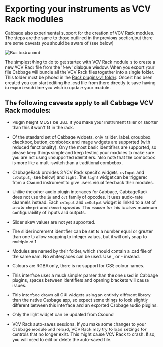 # Exporting your instruments as VCV Rack modules


Cabbage also experimental support for the creation of VCV Rack modules. The steps are the same to those outlined in the previous section,but there are some caveats you should be aware of (see below). 

![Run instrument](images/vcvRackExample.gif) 

The simplest thing to do to get started with VCV Rack module is to create a new VCV Rack file from the 'New' dialogue window. When you export your file Cabbage will bundle all the VCV Rack files together into a single folder. This folder must be placed in the [Rack plugins-v1 folder](https://vcvrack.com/manual/FAQ.html#where-is-the-rack-user-folder). Once it has been created you can start editing the .csd file from there directly to save having to export each time you wish to update your module. 

## The following caveats apply to all Cabbage VCV Rack modules:

* Plugin height MUST be 380. If you make your instrument taller or shorter than this it won't fit in the rack.

* Of the standard set of Cabbage widgets, only rslider, label, groupbox, checkbox, button, combobox and image widgets are supported (with reduced functionality). Only the most basic identifiers are supported, so please keep things simple and keep testing your modules to make sure you are not using unsupported identifiers. Also note that the combobox is more like a multi-switch than a traditional combobox.  

* CabbageRack provides 3 VCV Rack specific widgets, `cvInput` and `cvOutput`, (see below) and `light`. The `light` widget can be triggered from a Csound instrument to give users visual feedback their modules.

* Unlike the other audio plugin interfaces for Cabbage, CabbageRack does not use the `in` and `out` family of opcodes. It uses audio-rate channels instead. Each `cvInput` and `cvOutput` widget is linked to a set of a-rate `chnget` and `chnset` opcodes. The reason for this is allow maximum configurability of inputs and outputs.

* Slider skew values are not yet supported. 

* The slider increment identifier can be set to a number equal or greater than one to allow snapping to integer values, but it will only snap to multiple of 1.

* Modules are named by their folder, which should contain a .csd file of the same nam. No whitespaces can be used. Use _ or - instead.

* Colours are RGBA only, there is no support for CSS colour names.

* This interface uses a much simpler parser than the one used in Cabbage plugins, spaces between identifiers and opening brackets will cause issues. 

* This interface draws all GUI widgets using an entirely different library than the native Cabbage app, so expect some things to look slightly different between this interface and an exported Cabbage audio plugins. 

* Only the light widget can be updated from Csound.

* VCV Rack auto-saves sessions. If you make some changes to your Cabbage module and reload, VCV Rack may try to load settings for controls that no longer exist. This might cause VCV Rack to crash. If so, you will need to edit or delete the auto-saved file.
